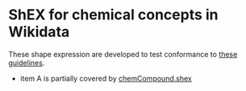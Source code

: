 # ShEX for chemical concepts in Wikidata

These shape expression are developed to test conformance to [these guidelines](https://www.wikidata.org/wiki/Wikidata:WikiProject_Chemistry/Guidelines).

* item A is partially covered by [chemCompound.shex](chemCompound.shex)
